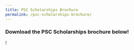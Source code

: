 ```yaml
---
title: PSC Scholarships Brochure
permalink: /psc-scholarships-brochure/
---
```


### Download the PSC Scholarships brochure below!

!
